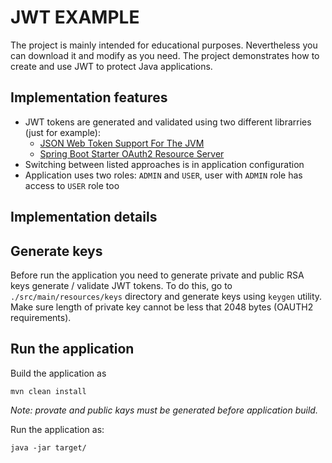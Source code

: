 # JWT EXAMPLE
The project is mainly intended for educational purposes. Nevertheless you can download it and modify as you need.
The project demonstrates how to create and use JWT to protect Java applications.

## Implementation features
* JWT tokens are generated and validated using two different librarries (just for example):
  * [JSON Web Token Support For The JVM](https://mvnrepository.com/artifact/io.jsonwebtoken/jjwt)
  * [Spring Boot Starter OAuth2 Resource Server](https://mvnrepository.com/artifact/org.springframework.boot/spring-boot-starter-oauth2-resource-server)
* Switching between listed approaches is in application configuration
* Application uses two roles: `ADMIN` and `USER`, user with `ADMIN` role has access to `USER` role too

## Implementation details

## Generate keys
Before run the application you need to generate private and public RSA keys generate / validate JWT tokens.
To do this, go to `./src/main/resources/keys` directory and generate keys using `keygen` utility. Make sure length of private key cannot be less that 2048 bytes (OAUTH2 requirements).

## Run the application
Build the application as
```
mvn clean install
```
_Note: provate and public kays must be generated before application build._

Run the application as:
```
java -jar target/
```

## 

  
  

